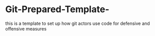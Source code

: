 # Git-Prepared-Template-
this is a template to set up how git actors use code for defensive and offensive measures
